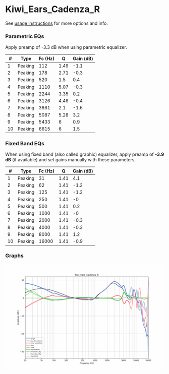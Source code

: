 # Kiwi_Ears_Cadenza_R
See [usage instructions](https://github.com/jaakkopasanen/AutoEq#usage) for more options and info.

### Parametric EQs
Apply preamp of -3.3 dB when using parametric equalizer.

|   # | Type    |   Fc (Hz) |    Q |   Gain (dB) |
|-----|---------|-----------|------|-------------|
|   1 | Peaking |       112 | 1.49 |        -1.1 |
|   2 | Peaking |       178 | 2.71 |        -0.3 |
|   3 | Peaking |       520 | 1.5  |         0.4 |
|   4 | Peaking |      1110 | 5.07 |        -0.3 |
|   5 | Peaking |      2244 | 3.35 |         0.2 |
|   6 | Peaking |      3126 | 4.48 |        -0.4 |
|   7 | Peaking |      3861 | 2.1  |        -1.6 |
|   8 | Peaking |      5087 | 5.28 |         3.2 |
|   9 | Peaking |      5433 | 6    |         0.9 |
|  10 | Peaking |      6615 | 6    |         1.5 |

### Fixed Band EQs
When using fixed band (also called graphic) equalizer, apply preamp of **-3.9 dB** (if available) and set gains manually with these parameters.

|   # | Type    |   Fc (Hz) |    Q |   Gain (dB) |
|-----|---------|-----------|------|-------------|
|   1 | Peaking |        31 | 1.41 |         4.1 |
|   2 | Peaking |        62 | 1.41 |        -1.2 |
|   3 | Peaking |       125 | 1.41 |        -1.2 |
|   4 | Peaking |       250 | 1.41 |        -0   |
|   5 | Peaking |       500 | 1.41 |         0.2 |
|   6 | Peaking |      1000 | 1.41 |        -0   |
|   7 | Peaking |      2000 | 1.41 |        -0.3 |
|   8 | Peaking |      4000 | 1.41 |        -0.3 |
|   9 | Peaking |      8000 | 1.41 |         1.2 |
|  10 | Peaking |     16000 | 1.41 |        -0.9 |

### Graphs
![](./Kiwi_Ears_Cadenza_R.png)
